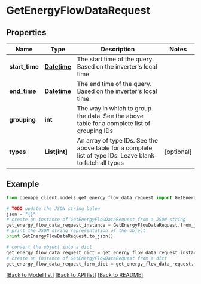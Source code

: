 # GetEnergyFlowDataRequest


## Properties
Name | Type | Description | Notes
------------ | ------------- | ------------- | -------------
**start_time** | [**Datetime**](Datetime.md) | The start time of the query. Based on the inverter&#39;s local time | 
**end_time** | [**Datetime**](Datetime.md) | The end time of the query. Based on the inverter&#39;s local time | 
**grouping** | **int** | The way in which to group the data. See the above table for a complete list of grouping IDs | 
**types** | **List[int]** | An array of type IDs. See the above table for a complete list of type IDs. Leave blank to fetch all types | [optional] 

## Example

```python
from openapi_client.models.get_energy_flow_data_request import GetEnergyFlowDataRequest

# TODO update the JSON string below
json = "{}"
# create an instance of GetEnergyFlowDataRequest from a JSON string
get_energy_flow_data_request_instance = GetEnergyFlowDataRequest.from_json(json)
# print the JSON string representation of the object
print GetEnergyFlowDataRequest.to_json()

# convert the object into a dict
get_energy_flow_data_request_dict = get_energy_flow_data_request_instance.to_dict()
# create an instance of GetEnergyFlowDataRequest from a dict
get_energy_flow_data_request_form_dict = get_energy_flow_data_request.from_dict(get_energy_flow_data_request_dict)
```
[[Back to Model list]](../README.md#documentation-for-models) [[Back to API list]](../README.md#documentation-for-api-endpoints) [[Back to README]](../README.md)


